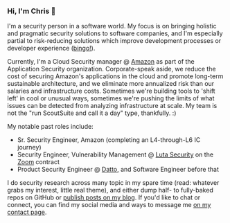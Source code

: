### Hi, I'm Chris 👋

I'm a security person in a software world. My focus is on bringing holistic and pragmatic security solutions to software companies, and I'm especially partial to risk-reducing solutions which improve development processes or developer experience ([bingo!](https://github.com/swagitda/infosec-buzzword-bingo)).

Currently, I'm a Cloud Security manager @ [Amazon](https://www.aboutamazon.com/our-company) as part of the Application Security organization. Corporate-speak aside, we reduce the cost of securing Amazon's applications in the cloud and promote long-term sustainable architecture, and we eliminate more annualized risk than our salaries and infrastructure costs. Sometimes we're building tools to 'shift left' in cool or unusual ways, sometimes we're pushing the limits of what issues can be detected from analyzing infrastructure at scale. My team is not the "run ScoutSuite and call it a day" type, thankfully. :)

My notable past roles include:
- Sr. Security Engineer, Amazon (completing an L4-through-L6 IC journey)
- Security Engineer, Vulnerability Management @ [Luta Security](https://www.lutasecurity.com/) on the [Zoom](https://zoom.us/) contract
- Product Security Engineer @ [Datto](https://datto.com), and Software Engineer before that

I do security research across many topic in my spare time (read: whatever grabs my interest, little real theme), and either dump half- to fully-baked repos on GitHub or [publish posts on my blog](https://chris.partridge.tech/). If you'd like to chat or connect, you can find my social media and ways to message me [on my contact page](https://chris.partridge.tech/contact/).
